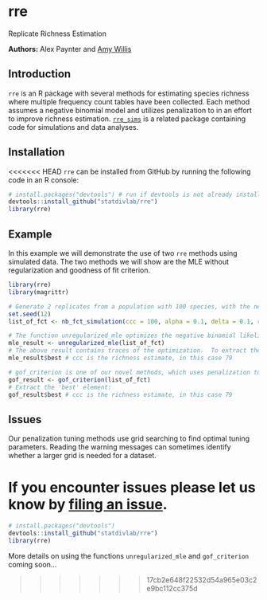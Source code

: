# rre 
Replicate Richness Estimation

**Authors:** Alex Paynter and [Amy Willis](http://statisticaldiversitylab.com/team/amy-willis)

## Introduction

`rre` is an R package with several methods for estimating species richness where multiple frequency count tables have been collected.  Each method assumes a negative binomial model and utilizes penalization to in an effort to improve richness estimation. [`rre_sims`](https://github.com/statdivlab/rre_sims) is a related package containing code for simulations and data analyses.

## Installation

<<<<<<< HEAD
`rre` can be installed from GitHub by running the following code in an R console:

```r
# install.packages("devtools") # run if devtools is not already installed.
devtools::install_github("statdivlab/rre")
library(rre)
```

## Example

In this example we will demonstrate the use of two `rre` methods using simulated data.  The two methods we will show are the MLE without regularization and goodness of fit criterion.

```r
library(rre)
library(magrittr)

# Generate 2 replicates from a population with 100 species, with the negative binomial parameters alpha = 0.1 and delta = 0.1.
set.seed(12)
list_of_fct <- nb_fct_simulation(ccc = 100, alpha = 0.1, delta = 0.1, r = 2)

# The function unregularized_mle optimizes the negative binomial likelihood with no penalization:
mle_result <- unregularized_mle(list_of_fct)
# The above result contains traces of the optimization.  To extract the MLE we extract the 'best' element:
mle_result$best # ccc is the richness estimate, in this case 79

# gof_criterion is one of our novel methods, which uses penalization tuned by a goodness of fit metric to estimate richness:
gof_result <- gof_criterion(list_of_fct)
# Extract the 'best' element:
gof_result$best # ccc is the richness estimate, in this case 79
```

## Issues

Our penalization tuning methods use grid searching to find optimal tuning parameters.  Reading the warning messages can sometimes identify whether a larger grid is needed for a dataset.  

If you encounter issues please let us know by [filing an issue](https::github.com/statdivlab/paramedic/issues).
=======
``` r
# install.packages("devtools")
devtools::install_github("statdivlab/rre")
library(rre)
```

More details on using the functions `unregularized_mle` and `gof_criterion` coming soon...
>>>>>>> 17cb2e648f22532d54a965e03c2e9bc112cc375d
